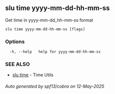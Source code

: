 ## slu time yyyy-mm-dd-hh-mm-ss

Get time in yyyy-mm-dd_hh-mm-ss format

```
slu time yyyy-mm-dd-hh-mm-ss [flags]
```

### Options

```
  -h, --help   help for yyyy-mm-dd-hh-mm-ss
```

### SEE ALSO

* [slu time](slu_time.md)	 - Time Utils

###### Auto generated by spf13/cobra on 12-May-2025

